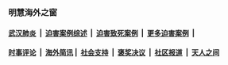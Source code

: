 
### 明慧海外之窗

####  [武汉肺炎](indexes/365.md?t=05271001) &nbsp;|&nbsp;  [迫害案例综述](indexes/328.md?t=05271001) &nbsp;|&nbsp; [迫害致死案例](indexes/277.md?t=05271001)  &nbsp;|&nbsp; [更多迫害案例](indexes/81.md?t=05271001)  &nbsp;|&nbsp; 
####  [时事评论](indexes/19.md?t=05271001) &nbsp;|&nbsp; [海外简讯](indexes/245.md?t=05271001)&nbsp;|&nbsp;  [社会支持](indexes/140.md?t=05271001) &nbsp;|&nbsp; [褒奖决议](indexes/282.md?t=05271001) &nbsp;|&nbsp; [社区报道](indexes/91.md?t=05271001)  &nbsp;|&nbsp; [天人之间](indexes/78.md?t=05271001) 

